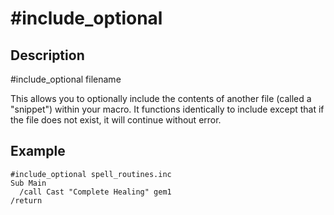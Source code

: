 # \#include\_optional

## Description

\#include\_optional filename

This allows you to optionally include the contents of another file (called a "snippet") within your macro. It functions identically to include except that if the file does not exist, it will continue without error.

## Example

```text
#include_optional spell_routines.inc
Sub Main
  /call Cast "Complete Healing" gem1
/return
```
